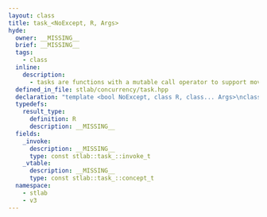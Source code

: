 ```yaml
---
layout: class
title: task_<NoExcept, R, Args>
hyde:
  owner: __MISSING__
  brief: __MISSING__
  tags:
    - class
  inline:
    description:
      - tasks are functions with a mutable call operator to support moving items through for single invocations.
  defined_in_file: stlab/concurrency/task.hpp
  declaration: "template <bool NoExcept, class R, class... Args>\nclass stlab::task_;"
  typedefs:
    result_type:
      definition: R
      description: __MISSING__
  fields:
    _invoke:
      description: __MISSING__
      type: const stlab::task_::invoke_t
    _vtable:
      description: __MISSING__
      type: const stlab::task_::concept_t
  namespace:
    - stlab
    - v3
---
```

